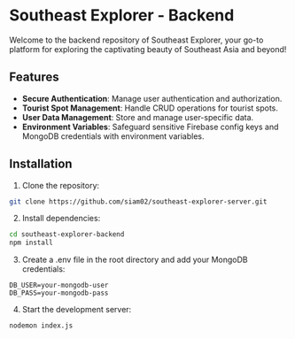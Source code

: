 # Southeast Explorer - Backend

Welcome to the backend repository of Southeast Explorer, your go-to platform for exploring the captivating beauty of Southeast Asia and beyond!

## Features

- **Secure Authentication**: Manage user authentication and authorization.
- **Tourist Spot Management**: Handle CRUD operations for tourist spots.
- **User Data Management**: Store and manage user-specific data.
- **Environment Variables**: Safeguard sensitive Firebase config keys and MongoDB credentials with environment variables.

## Installation

1. Clone the repository:

```bash
git clone https://github.com/siam02/southeast-explorer-server.git
```

2. Install dependencies:

```bash
cd southeast-explorer-backend
npm install
```

3. Create a .env file in the root directory and add your MongoDB credentials:

 ```env
DB_USER=your-mongodb-user
DB_PASS=your-mongodb-pass
```

4. Start the development server:

```bash
nodemon index.js
```
